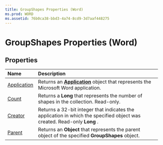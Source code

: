 ```yaml
---
title: GroupShapes Properties (Word)
ms.prod: WORD
ms.assetid: 76b0ca38-bbd3-4a74-8cd9-3d7aaf448275
---
```



# GroupShapes Properties (Word)

## Properties



|**Name**|**Description**|
|:-----|:-----|
|[Application](groupshapes-application-property-word.md)|Returns an  **[Application](application-object-word.md)** object that represents the Microsoft Word application.|
|[Count](groupshapes-count-property-word.md)|Returns a  **Long** that represents the number of shapes in the collection. Read-only.|
|[Creator](groupshapes-creator-property-word.md)|Returns a 32-bit integer that indicates the application in which the specified object was created. Read-only  **Long** .|
|[Parent](groupshapes-parent-property-word.md)|Returns an  **Object** that represents the parent object of the specified **GroupShapes** object.|

